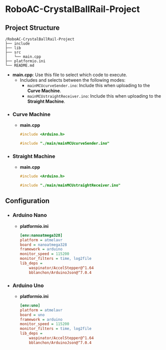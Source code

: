 # RoboAC-CrystalBallRail-Project
## Project Structure
```
/RoboAC-CrystalBallRail-Project
├── include
├── lib
├── src
│   └── main.cpp
├── platformio.ini
└── README.md
```
- **main.cpp**: Use this file to select which code to execute.
    - Includes and selects between the following modes:
        - `mainMCUcurveSender.ino`: Include this when uploading to the **Curve Machine**.
        - `mainMCUstraightReceiver.ino`: Include this when uploading to the **Straight Machine**.
- ### Curve Machine
  - **main.cpp**
    ```cpp
    #include <Arduino.h>

    #include "./main/mainMCUcurveSender.ino"
    ```
- ### Straight Machine
  - **main.cpp**
    ```cpp
    #include <Arduino.h>

    #include "./main/mainMCUstraightReceiver.ino"
    ```

## Configuration
- ### Arduino Nano
  - **platformio.ini**
    ```ini
    [env:nanoatmega328]
    platform = atmelavr
    board = nanoatmega328
    framework = arduino
    monitor_speed = 115200
    monitor_filters = time, log2file
    lib_deps =
    	waspinator/AccelStepper@^1.64
    	bblanchon/ArduinoJson@^7.0.4
    ```
- ### Arduino Uno
  - **platformio.ini**
    ```ini
    [env:uno]
    platform = atmelavr
    board = uno
    framework = arduino
    monitor_speed = 115200
    monitor_filters = time, log2file
    lib_deps =
    	waspinator/AccelStepper@^1.64
    	bblanchon/ArduinoJson@^7.0.4
    ```